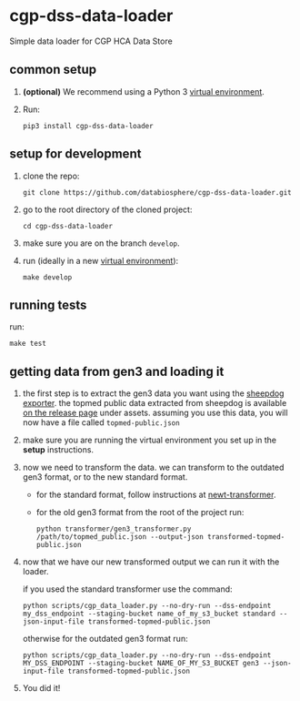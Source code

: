 # cgp-dss-data-loader
Simple data loader for CGP HCA Data Store

## common setup
1. **(optional)**  We recommend using a Python 3
   [virtual environment](https://docs.python.org/3/tutorial/venv.html).

1. Run:

   `pip3 install cgp-dss-data-loader`

## setup for development
1. clone the repo:

   `git clone https://github.com/databiosphere/cgp-dss-data-loader.git`

1. go to the root directory of the cloned project:

   `cd cgp-dss-data-loader`

1. make sure you are on the branch `develop`.

1. run (ideally in a new [virtual environment](https://docs.python.org/3/tutorial/venv.html)):

   `make develop`

## running tests
run:

`make test`

## getting data from gen3 and loading it

1. the first step is to extract the gen3 data you want using the
   [sheepdog exporter](https://github.com/david4096/sheepdog-exporter). the topmed public data extracted
   from sheepdog is available [on the release page](https://github.com/david4096/sheepdog-exporter/releases/tag/0.3.1)
   under assets. assuming you use this data, you will now have a file called `topmed-public.json`

1. make sure you are running the virtual environment you set up in the **setup** instructions.

1. now we need to transform the data. we can transform to the  outdated gen3 format, or to the new standard format.

    - for the standard format, follow instructions at
      [newt-transformer](https://github.com/jessebrennan/newt-transformer#transforming-data-from-sheepdog-exporter).

    - for the old gen3 format
      from the root of the project run:

      ```
      python transformer/gen3_transformer.py /path/to/topmed_public.json --output-json transformed-topmed-public.json
      ```

1. now that we have our new transformed output we can run it with the loader.

    if you used the standard transformer use the command:

   ```
   python scripts/cgp_data_loader.py --no-dry-run --dss-endpoint my_dss_endpoint --staging-bucket name_of_my_s3_bucket standard --json-input-file transformed-topmed-public.json
   ```

   otherwise for the outdated gen3 format run:

   ```
   python scripts/cgp_data_loader.py --no-dry-run --dss-endpoint MY_DSS_ENDPOINT --staging-bucket NAME_OF_MY_S3_BUCKET gen3 --json-input-file transformed-topmed-public.json
   ```
   
1. You did it!
